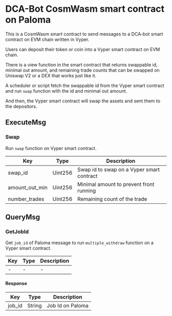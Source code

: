 # DCA-Bot CosmWasm smart contract on Paloma

This is a CosmWasm smart contract to send messages to a DCA-bot smart contract on EVM chain written in Vyper.

Users can deposit their token or coin into a Vyper smart contract on EVM chain.

There is a view function in the smart contract that returns swappable id, minimal out amount, and remaining trade counts that can be swapped on Uniswap V2 or a DEX that works just like it.

A scheduler or script fetch the swappable id from the Vyper smart contract and run `swap` function with the id and minimal out amount.

And then, the Vyper smart contract will swap the assets and sent them to the depositors.

## ExecuteMsg

### Swap

Run `swap` function on Vyper smart contract.

| Key            | Type    | Description                               |
|----------------|---------|-------------------------------------------|
| swap_id        | Uint256 | Swap id to swap on a Vyper smart contract |
| amount_out_min | Uint256 | Minimal amount to prevent front running   |
| number_trades  | Uint256 | Remaining count of the trade              |

## QueryMsg

### GetJobId

Get `job_id` of Paloma message to run `multiple_withdraw` function on a Vyper smart contract.

| Key | Type | Description |
|-----|------|-------------|
| -   | -    | -           |

#### Response

| Key    | Type   | Description      |
|--------|--------|------------------|
| job_id | String | Job Id on Paloma |
